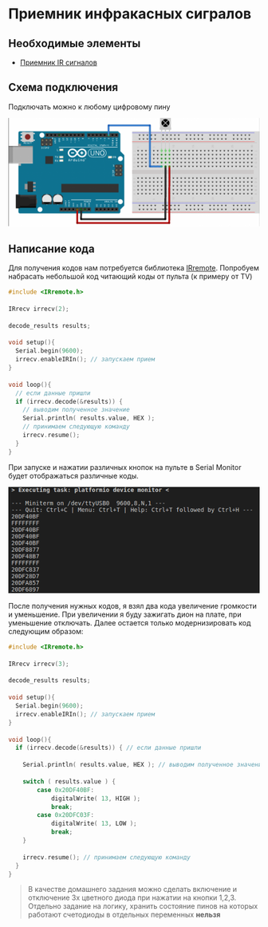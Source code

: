 # Приемник инфракасных сигралов

## Необходимые элементы

* [Приемник IR сигналов](https://www.aliexpress.com/item/33022813566.html?spm=a2g0o.productlist.0.0.4e0c32e8xl2kvp&algo_pvid=0bbf528b-800f-402e-b288-d14933f857a4&algo_expid=0bbf528b-800f-402e-b288-d14933f857a4-0&btsid=d5651d98-23e9-4d4a-8264-3e4a2de72d5a&ws_ab_test=searchweb0_0,searchweb201602_2,searchweb201603_53)

## Схема подключения

Подключать можно к любому цифровому пину

![ir-receiver](../img/03/ir-receiver.png)

## Написание кода

Для получения кодов нам потребуется библиотека [IRremote](https://github.com/z3t0/Arduino-IRremote.git). Попробуем набрасать небольшой код читающий коды от пульта (к примеру от TV)

```cpp
#include <IRremote.h>

IRrecv irrecv(2);

decode_results results;

void setup(){
  Serial.begin(9600);
  irrecv.enableIRIn(); // запускаем прием
}

void loop(){
  // если данные пришли
  if (irrecv.decode(&results)) {
    // выводим полученное значение
    Serial.println( results.value, HEX );
    // принимаем следующую команду
    irrecv.resume();
  }
}
```

При запуске и нажатии различных кнопок на пульте в Serial Monitor будет отображаться различные коды.

![serial-monitor](../img/03/serial-monitor.png)

После получения нужных кодов, я взял два кода увеличение громкости и уменьшение. При увеличении я буду зажигать дион на плате, при уменьшение отключать. Далее остается только модернизировать код следующим образом:

```cpp
#include <IRremote.h>

IRrecv irrecv(3);

decode_results results;

void setup(){
  Serial.begin(9600);
  irrecv.enableIRIn(); // запускаем прием
}

void loop(){
  if (irrecv.decode(&results)) { // если данные пришли

    Serial.println( results.value, HEX ); // выводим полученное значение

    switch ( results.value ) {
        case 0x20DF40BF:
            digitalWrite( 13, HIGH );
            break;
        case 0x20DFC03F:
            digitalWrite( 13, LOW );
            break;
    }

    irrecv.resume(); // принимаем следующую команду
  }
}
```

> В качестве домашнего задания можно сделать включение и отключение 3х цветного диода при нажатии на кнопки 1,2,3.
> Отдельно задание на логику, хранить состояние пинов на которых работают счетодиоды в отдельных переменных **нельзя**
